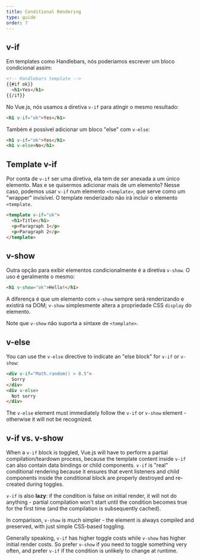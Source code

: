 ```yaml
---
title: Conditional Rendering
type: guide
order: 7
---
```


## v-if

Em templates como Handlebars, nós poderíamos escrever um bloco condicional assim:

``` html
<!-- Handlebars template -->
{{#if ok}}
  <h1>Yes</h1>
{{/if}}
```

No Vue.js, nós usamos a diretiva `v-if` para atingir o mesmo resultado:

``` html
<h1 v-if="ok">Yes</h1>
```

Também é possível adicionar um bloco "else" com `v-else`:

``` html
<h1 v-if="ok">Yes</h1>
<h1 v-else>No</h1>
```

## Template v-if

Por conta de `v-if` ser uma diretiva, ela tem de ser anexada a um único elemento. Mas e se quisermos adicionar mais de 
um elemento? Nesse caso, podemos usar `v-if` num elemento `<template>`, que serve como um "wrapper" invisível. O template renderizado não irá incluir o elemento `<template`.

``` html
<template v-if="ok">
  <h1>Title</h1>
  <p>Paragraph 1</p>
  <p>Paragraph 2</p>
</template>
```

## v-show

Outra opção para exibir elementos condicionalmente é a diretiva `v-show`. O uso é geralmente o mesmo:

``` html
<h1 v-show="ok">Hello!</h1>
```

A diferença é que um elemento com `v-show` sempre será renderizando e existirá na DOM; `v-show` simplesmente altera a propriedade CSS `display` do elemento.

Note que `v-show` não suporta a síntaxe de `<template>`.

## v-else

You can use the `v-else` directive to indicate an "else block" for `v-if` or `v-show`:

``` html
<div v-if="Math.random() > 0.5">
  Sorry
</div>
<div v-else>
  Not sorry
</div>
```

The `v-else` element must immediately follow the `v-if` or `v-show` element - otherwise it will not be recognized.

## v-if vs. v-show

When a `v-if` block is toggled, Vue.js will have to perform a partial compilation/teardown process, because the template content inside `v-if` can also contain data bindings or child components. `v-if` is "real" conditional rendering because it ensures that event listeners and child components inside the conditional block are properly destroyed and re-created during toggles.

`v-if` is also **lazy**: if the condition is false on initial render, it will not do anything - partial compilation won't start until the condition becomes true for the first time (and the compilation is subsequently cached).

In comparison, `v-show` is much simpler - the element is always compiled and preserved, with just simple CSS-based toggling.

Generally speaking, `v-if` has higher toggle costs while `v-show` has higher initial render costs. So prefer `v-show` if you need to toggle something very often, and prefer `v-if` if the condition is unlikely to change at runtime.

